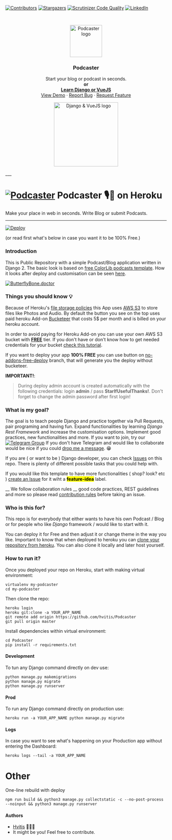<!--
*** Thanks for checking out this repo for Django and VueJS Template.
-->

<!-- PROJECT SHIELDS -->
[![Contributors][contributors-shield]][contributors-url] 
[![Stargazers][stars-shield]][stars-url]
[![Scrutinizer Code Quality](https://scrutinizer-ci.com/g/PodcasterDJ/Podcaster/badges/quality-score.png?b=development)](https://scrutinizer-ci.com/g/PodcasterDJ/Podcaster/?branch=development)
[![LinkedIn][linkedin-shield]][linkedin-url]

<!-- PROJECT LOGO -->
<br />
<p align="center">
  <a href="https://github.com/PodcasterDJ/Podcaster">
    <img src="https://github.com/PodcasterDJ/Podcaster/blob/development/PodcasterLogoMedium.png" alt="Podcaster logo" width="100" height="100">
  </a>

  <h3 align="center">Podcaster</h3>
  <p align="center">
    Start your blog or podcast in seconds. 
    <br />
    <strong>or</strong>
    <br />
    <a href="https://hvitis.com/free-podcasts-blog-template-based-on-django"><strong>Learn Django or VueJS</strong></a>
    <br />
    <a href="http://www.butterflybone.doctor/en-us/home">View Demo</a>
    ·
    <a href="https://github.com/hvitis/Podcaster/issues">Report Bug</a>
    ·
    <a href="https://github.com/PodcasterDJ/Podcaster/issues/new">Request Feature</a>
  </p>
</p>

<p align="center">
  <a href="https://github.com/PodcasterDJ/Podcaster/projects">
    <img src="https://miro.medium.com/max/1280/1*n9MSMu6_-0cODbeItES0wQ.png" alt="Django & VueJS logo"  height="200">
  </a> 
</p>
___

# [![Podcaster](./PodcasterLogo25.png)](https://hvitis.com/free-podcasts-blog-template-based-on-django) Podcaster 🎙️📝 on Heroku
Make your place in web in seconds. Write Blog or submit Podcasts. 
___
[![Deploy](https://www.herokucdn.com/deploy/button.png)](https://heroku.com/deploy)

(or read first what's below in case you want it to be 100% Free.)

### Introduction

This is Public Repository with a simple Podcast/Blog application written in Django 2. The basic look is based on [free ColorLib podcasts template][0]. How it looks after deploy and customisation can be seen [here][1].

[![ButterflyBone.doctor](https://i.ibb.co/x6XwqKj/Screenshot-2020-04-10-at-20-31-16.png
)](http://www.butterflybone.doctor/en-us/home)



### Things you should know 💡

Because of Heroku's [file storage policies][2] this App uses [AWS S3][3] to store files like Photos and Audio. By default the button you see on the top uses paid heroku Add-on [Bucketeer][4] that costs 5$ per month and is billed on your heroku account.

In order to avoid paying for Heroku Add-on you can use your own AWS S3 bucket with [__FREE__][5] tier. If you don't have or don't know how to get needed credentials for your bucket [check this tutorial][6].

If you want to deploy your app __100% FREE__ you can use button on [no-addons-free-deploy][7] branch, that will generate you the deploy without bucketeer.

__IMPORTANT!__:
> During deploy admin account is created automatically with the following credentials: login __admin__ / pass __StarIfUsefulThanks!__. Don't forget to change the admin password after first login!

[0]: https://colorlib.com/wp/template/mypodcast/
[1]: https://butterflybone.doctor
[2]: https://help.heroku.com/K1PPS2WM/why-are-my-file-uploads-missing-deleted
[3]: https://aws.amazon.com/s3/pricing/
[4]: https://elements.heroku.com/addons/bucketeer
[5]: https://aws.amazon.com/free/?nc1=h_ls&all-free-tier.sort-by=item.additionalFields.SortRank&all-free-tier.sort-order=asc
[6]: https://simpleisbetterthancomplex.com/tutorial/2017/08/01/how-to-setup-amazon-s3-in-a-django-project.html
[7]: https://github.com/hvitis/Podcaster/tree/no-addons-free-deploy

### What is my goal?

The goal is to teach people Django and practice together via Pull Requests, pair programing and having fun. Expand functionalities by learning _Django Rest Framework_ and increase the customisation options. Implement good practices, new functionalities and more. 
If you want to join, try our [![Telegram Group](https://patrolavia.github.io/telegram-badge/chat.png)](https://patrolavia.github.io/telegram-badge/chat.png) If you don't have Telegram and would like to collaborate would be nice if you could [drop me a message][12]. 😁

If you are ( or want to be ) Django developer, you can check [Issues][8] on this repo. There is plenty of different possible tasks that you could help with. 

If you would like this template to have more functionalities ( shop? look? etc ) [create an Issue][9] for it wiht a <mark>__feature-idea__</mark> label. 

__ We follow collaboration rules __ good code practices, REST guidelines and more so please read [contribution rules][33] before taking an issue.

[8]: https://github.com/hvitis/Podcaster/issues
[9]: https://github.com/hvitis/Podcaster/issues/new
[12]: https://hvitis.com/contact
[33]: https://github.com/PodcasterDJ/Podcaster/blob/development/CONTRIBUTE.md
### Who is this for?

This repo is for everybody that either wants to have his own Podcast / Blog or for people who like _Django_ framework / would like to start with it.

You can deploy it for Free and then adjust it or change theme in the way you like. Important to know that when deployed to heroku you can [clone your repository from heroku][10]. You can also clone it locally and later host yourself.

[10]: https://stackoverflow.com/questions/13804885/heroku-gitclone-creates-empty-repository

### How to run it?

Once you deployed your repo on Heroku, start with making virtual environment:
```
virtualenv my-podcaster
cd my-podcaster
```

Then clone the repo:
```
heroku login
heroku git:clone -a YOUR_APP_NAME
git remote add origin https://github.com/hvitis/Podcaster
git pull origin master
```


Install dependencies within virtual environment:
```
cd Podcaster
pip install -r requirements.txt
```


#### Development

To tun any Django command directly on dev use:
```
python manage.py makemigrations
python manage.py migrate
python manage.py runserver
```

#### Prod

To run any Django command directly on production use:
```
heroku run -a YOUR_APP_NAME python manage.py migrate
```

#### Logs

In case you want to see what's happening on your Production app without entering the Dashboard:
```
heroku logs --tail -a YOUR_APP_NAME
```

# Other

One-line rebuild with deploy
```
npm run build && python3 manage.py collectstatic -c --no-post-process --noinput && python3 manage.py runserver
```

#### Authors

- [Hvitis][11] 👨🏼‍💻
- It might be you! Feel free to contribute.

[11]: https://hvitis.com
 
<!-- MARKDOWN LINKS & IMAGES --> 
[contributors-shield]: https://img.shields.io/github/contributors/othneildrew/Best-README-Template.svg?style=flat-square
[contributors-url]: https://github.com/PodcasterDJ/Podcaster/graphs/contributors
[stars-shield]: https://img.shields.io/github/stars/othneildrew/Best-README-Template.svg?style=flat-square
[stars-url]: https://github.com/PodcasterDJ/Podcaster/stargazers
[linkedin-shield]: https://img.shields.io/badge/-LinkedIn-black.svg?style=flat-square&logo=linkedin&colorB=555
[linkedin-url]: https://linkedin.com/in/adampi 
